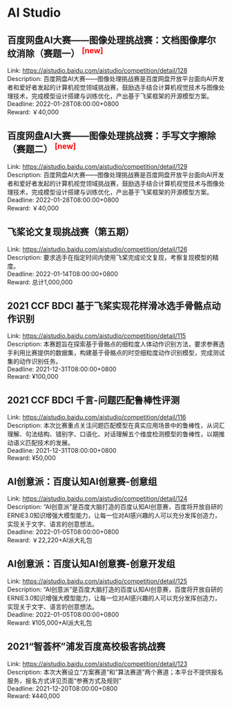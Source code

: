 # AI Studio



## 百度网盘AI大赛——图像处理挑战赛：文档图像摩尔纹消除（赛题一） <sup style="color:red">[new]<sup>  

Link: https://aistudio.baidu.com/aistudio/competition/detail/128  
Description: 百度网盘AI大赛——图像处理挑战赛是百度网盘开放平台面向AI开发者和爱好者发起的计算机视觉领域挑战赛，鼓励选手结合计算机视觉技术与图像处理技术，完成模型设计搭建与训练优化，产出基于飞桨框架的开源模型方案。  
Deadline: 2022-01-28T08:00:00+0800  
Reward: ￥40,000  


## 百度网盘AI大赛——图像处理挑战赛：手写文字擦除（赛题二） <sup style="color:red">[new]<sup>  

Link: https://aistudio.baidu.com/aistudio/competition/detail/129  
Description: 百度网盘AI大赛——图像处理挑战赛是百度网盘开放平台面向AI开发者和爱好者发起的计算机视觉领域挑战赛，鼓励选手结合计算机视觉技术与图像处理技术，完成模型设计搭建与训练优化，产出基于飞桨框架的开源模型方案。  
Deadline: 2022-01-28T08:00:00+0800  
Reward: ￥40,000  


## 飞桨论文复现挑战赛（第五期）

Link: https://aistudio.baidu.com/aistudio/competition/detail/126  
Description: 要求选手在指定时间内使用飞桨完成论文复现，考察复现模型的精度。  
Deadline: 2022-01-14T08:00:00+0800  
Reward: 总计1,000,000  


## 2021 CCF BDCI 基于飞桨实现花样滑冰选手骨骼点动作识别

Link: https://aistudio.baidu.com/aistudio/competition/detail/115  
Description: 本赛题旨在探索基于骨骼点的细粒度人体动作识别方法，要求参赛选手利用比赛提供的数据集，构建基于骨骼点的时空细粒度动作识别模型，完成测试集的动作识别任务。  
Deadline: 2021-12-31T08:00:00+0800  
Reward: ¥100,000  


## 2021 CCF BDCI 千言-问题匹配鲁棒性评测

Link: https://aistudio.baidu.com/aistudio/competition/detail/116  
Description: 本次比赛重点关注问题匹配模型在真实应用场景中的鲁棒性，从词汇理解、句法结构、错别字、口语化、对话理解五个维度检测模型的鲁棒性，以期推动语义匹配技术的发展。  
Deadline: 2021-12-31T08:00:00+0800  
Reward: ¥50,000  


## AI创意派：百度认知AI创意赛-创意组

Link: https://aistudio.baidu.com/aistudio/competition/detail/124  
Description: “AI创意派”是百度大脑打造的百度认知AI创意赛，百度将开放自研的ERNIE3.0知识增强大模型能力，让每一位对AI感兴趣的人可以充分发挥创造力，实现关于文字、语言的创意想法。  
Deadline: 2022-01-05T08:00:00+0800  
Reward: ￥22,220+AI派大礼包  


## AI创意派：百度认知AI创意赛-创意开发组

Link: https://aistudio.baidu.com/aistudio/competition/detail/125  
Description: “AI创意派”是百度大脑打造的百度认知AI创意赛，百度将开放自研的ERNIE3.0知识增强大模型能力，让每一位对AI感兴趣的人可以充分发挥创造力，实现关于文字、语言的创意想法。  
Deadline: 2022-01-05T08:00:00+0800  
Reward: ¥105,000+AI派大礼包  


## 2021“智荟杯”浦发百度高校极客挑战赛

Link: https://aistudio.baidu.com/aistudio/competition/detail/123  
Description: 本次大赛设立“方案赛道“和”算法赛道”两个赛道；本平台不提供报名服务，报名方式详见页面“参赛方式及规则”  
Deadline: 2021-12-20T08:00:00+0800  
Reward: ¥440,000  

